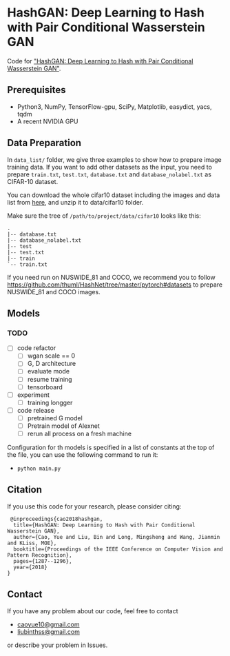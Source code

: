 HashGAN: Deep Learning to Hash with Pair Conditional Wasserstein GAN
=====================================

Code for ["HashGAN: Deep Learning to Hash with Pair Conditional Wasserstein GAN"](http://openaccess.thecvf.com/content_cvpr_2018/papers/Cao_HashGAN_Deep_Learning_CVPR_2018_paper.pdf).


## Prerequisites

- Python3, NumPy, TensorFlow-gpu, SciPy, Matplotlib, easydict, yacs, tqdm
- A recent NVIDIA GPU

## Data Preparation
In `data_list/` folder, we give three examples to show how to prepare image training data. If you want to add other datasets as the input, you need to prepare `train.txt`, `test.txt`, `database.txt` and `database_nolabel.txt` as CIFAR-10 dataset.

You can download the whole cifar10 dataset including the images and data list from [here](https://github.com/thulab/DeepHash/releases/download/v0.1/cifar10.zip), and unzip it to data/cifar10 folder.

Make sure the tree of `/path/to/project/data/cifar10` looks like this:

```
.
|-- database.txt
|-- database_nolabel.txt
|-- test
|-- test.txt
|-- train
`-- train.txt
```

If you need run on NUSWIDE_81 and COCO, we recommend you to follow https://github.com/thuml/HashNet/tree/master/pytorch#datasets to prepare NUSWIDE_81 and COCO images.

## Models
### TODO

- [ ] code refactor
  - [ ] wgan scale == 0
  - [ ] G, D architecture
  - [ ] evaluate mode
  - [ ] resume training
  - [ ] tensorboard
- [ ] experiment
  - [ ] training longger
- [ ] code release
  - [ ] pretrained G model  
  - [ ] Pretrain model of Alexnet
  - [ ] rerun all process on a fresh machine

Configuration for th models is specified in a list of constants at the top of
the file, you can use the following command to run it:

- `python main.py`

## Citation
If you use this code for your research, please consider citing:
```
 @inproceedings{cao2018hashgan,
  title={HashGAN: Deep Learning to Hash with Pair Conditional Wasserstein GAN},
  author={Cao, Yue and Liu, Bin and Long, Mingsheng and Wang, Jianmin and KLiss, MOE},
  booktitle={Proceedings of the IEEE Conference on Computer Vision and Pattern Recognition},
  pages={1287--1296},
  year={2018}
}
```

## Contact
If you have any problem about our code, feel free to contact 
- caoyue10@gmail.com
- liubinthss@gmail.com

or describe your problem in Issues.
